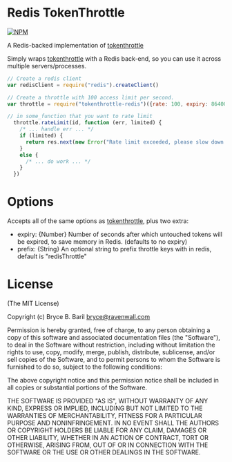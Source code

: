Redis TokenThrottle
===================

[![NPM](https://nodei.co/npm/tokenthrottle-redis.png)](https://nodei.co/npm/tokenthrottle-redis/)

A Redis-backed implementation of [tokenthrottle](http://npm.im/tokenthrottle)

Simply wraps [tokenthrottle](http://npm.im/tokenthrottle) with a Redis back-end, so you can use it across multiple servers/processes.

```javascript
// Create a redis client
var redisClient = require("redis").createClient()

// Create a throttle with 100 access limit per second.
var throttle = require("tokenthrottle-redis")({rate: 100, expiry: 86400}, redisClient)

// in some_function that you want to rate limit
  throttle.rateLimit(id, function (err, limited) {
    /* ... handle err ... */
    if (limited) {
      return res.next(new Error("Rate limit exceeded, please slow down."));
    }
    else {
      /* ... do work ... */
    }
  })

```

Options
=======

Accepts all of the same options as [tokenthrottle](http://npm.im/tokenthrottle), plus two extra:

* expiry: {Number} Number of seconds after which untouched tokens will be expired, to save memory in Redis. (defaults to no expiry)
* prefix: {String} An optional string to prefix throttle keys with in redis, default is "redisThrottle"

License
=======

(The MIT License)

Copyright (c) Bryce B. Baril <bryce@ravenwall.com>

Permission is hereby granted, free of charge, to any person obtaining a copy of this software and associated documentation files (the "Software"), to deal in the Software without restriction, including without limitation the rights to use, copy, modify, merge, publish, distribute, sublicense, and/or sell copies of the Software, and to permit persons to whom the Software is furnished to do so, subject to the following conditions:

The above copyright notice and this permission notice shall be included in all copies or substantial portions of the Software.

THE SOFTWARE IS PROVIDED "AS IS", WITHOUT WARRANTY OF ANY KIND, EXPRESS OR IMPLIED, INCLUDING BUT NOT LIMITED TO THE WARRANTIES OF MERCHANTABILITY, FITNESS FOR A PARTICULAR PURPOSE AND NONINFRINGEMENT. IN NO EVENT SHALL THE AUTHORS OR COPYRIGHT HOLDERS BE LIABLE FOR ANY CLAIM, DAMAGES OR OTHER LIABILITY, WHETHER IN AN ACTION OF CONTRACT, TORT OR OTHERWISE, ARISING FROM, OUT OF OR IN CONNECTION WITH THE SOFTWARE OR THE USE OR OTHER DEALINGS IN THE SOFTWARE.
